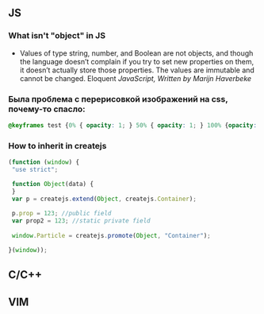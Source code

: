 
## JS

### What isn't "object" in JS
- Values of type string, number, and Boolean are not objects, and though the language doesn’t complain if you try to set new properties on them, it doesn’t actually store those properties. The values are immutable and cannot be changed. Eloquent *JavaScript, Written by Marijn Haverbeke*

### Была проблема с перерисовкой изображений на css, почему-то спасло: 

```css
@keyframes test {0% { opacity: 1; } 50% { opacity: 1; } 100% {opacity: 1}}
```

### How to inherit in createjs

```js
(function (window) {
 "use strict";

 function Object(data) {
 }
 var p = createjs.extend(Object, createjs.Container);
 
 p.prop = 123; //public field
 var prop2 = 123; //static private field
 
 window.Particle = createjs.promote(Object, "Container");

}(window));
```

## C/C++

## VIM
